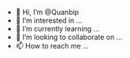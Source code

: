 - 👋 Hi, I’m @Quanbip
- 👀 I’m interested in ...
- 🌱 I’m currently learning ...
- 💞️ I’m looking to collaborate on ...
- 📫 How to reach me ...

<!---
Quanbip/Quanbip is a ✨ special ✨ repository because its `README.md` (this file) appears on your GitHub profile.
You can click the Preview link to take a look at your changes.
--->
